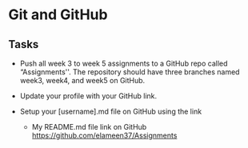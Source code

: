 
# Git and GitHub

## Tasks

* Push all week 3 to week 5 assignments to a GitHub repo called “Assignments''. The repository should have three branches named week3, week4, and week5 on GitHub.
*  Update your profile with your GitHub link.
* Setup your [username].md file on GitHub using the link

    * My README.md file link on GitHub
      https://github.com/elameen37/Assignments
